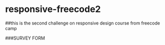 # responsive-freecode2

##this is the second challenge on responsive design course from freecode camp


###SURVEY FORM
